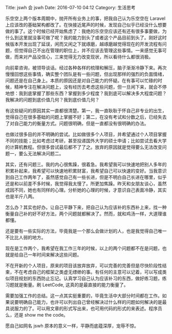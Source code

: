 Title: jswh 会 jswh
Date: 2016-07-10 04:12
Category: 生活思考

乐空空上两个版本周期中，抛开所有业务上的事，把我自己认为乐空空在 Laravel 上应该改的基础架构都改了。在快接近尾声的时候，发现自己似乎已经没什么想要做的事了。这个时候已经开始焦虑了：我绝的乐空空应该还有还有很多事要做，为什么到这里就没事可做了呢？我的能力到头了或者这个产品目前到头了。刚好这时候版本开发出现了延误，闲而又闲之下就琢磨，越琢磨越觉得现在的开发流程有问题，但觉得自己不出在管理的职位上，并不应该去管理这些事情。一来感觉无事可做，而来对产品没信心，三来觉得无力改变现状，所以看待什么都很消极。

向前辈咨询，被领导谈话。经过各种各样的梳理和解压，脑子渐渐冷静下来。再次慢慢回想这些事情，确实整个团队是有一些问题，但出现那样的强烈的负面情绪，问题还是在自己身上。本质的原因还是对自己能力的怀疑。在有事可以忙碌的时候，精神专注在解决问题上，没有经历去考虑这些问题，但一旦闲下来，就会不停地想：我到底掌握了那些东西？掌握到多少程度？我到底可以解决多大程度问题？我解决的问题到底价值几何？我到底价值几何？

有这些疑问的原因其实一直都很清楚。第一，我一直耿耿于怀自己非专业的出生，觉得自己在很多基础的问题上掌握不好；第二，在没有考试和分数之后，已经失去了对自己能力的衡量方式。问题很明确，但是一直都没有很明确的办法。

也做过很多目的并不明确的尝试。比如做很多个人项目，并希望通过个人项目掌握不同的技能；比如考虑过考研，甚至投递国外大学的硕士申请；比如尝试去看大学的计算机教程。但很多尝试最后都不了了之。放弃的原因就是觉得要么无法改变问题一，要么无法解决问题二。

其实，还有问题三。我的内心很焦躁，很着急。我希望我可以快速地把别人多年的积累补起来，我希望可以快速地积累财富，我希望自己可以快速的变好。当我意识到自己工作两年了，虽然感觉自己有一些长进，但是不明白自己长进在哪里，似乎还是和以前差不多时候，我觉得我太慢了。所更加焦躁。昨天和女朋友谈心，虽然成因不同，她也有同样的心理。分析她的心理的时候，才意识自己表面冷静，其实也是半斤八两。

怎么办？其实也好办。让自己平静下来，把自己认为应该补的东西补上来，找一种衡量自己补的好不好方法，两个问题就都解决了。然而，就和鸡汤一样，大道理谁都懂。

还是要有一些实际的方法，毕竟我是一个那么会做计划的人，也是我觉得自己唯一不比比人弱的地方。

现在是工作两个，我希望在我工作三年的时候，以上的两个问题都不在是问题，也就是给自己一年时间来解决这些问题。

不在开新的个人项目，原来的项目该放弃放弃，可以完善的完善但是尽快阶段性结束，不在考虑自己的框架之类虚无缥缈的事。有任何的主意可以记着，可以写成类似项目规划的东西防止忘记。认真学习自己认为应该补习的东西，做好练习题，练习题就是衡量。刷 LeetCode, 这真的是最直接的能力衡量了。

需要加强工作的总结。这一点其实挺重要的，毕竟生活中大部分时间都在工作。如果说要明确自己能力，也许可以列出自己曾经解决过什么样的问题如何解决的是最具说服力的了。可以用文章的形式写出来，也可用代码的形式的来表述。程序员么，还是 show me the code。

愿自己如网名 jswh 原本的意义一样，平静而底蕴深厚，宠辱不惊。
